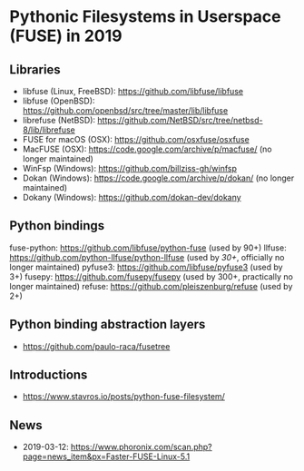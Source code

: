 # Pythonic Filesystems in Userspace (FUSE) in 2019

## Libraries

- libfuse (Linux, FreeBSD): https://github.com/libfuse/libfuse
- libfuse (OpenBSD): https://github.com/openbsd/src/tree/master/lib/libfuse
- librefuse (NetBSD): https://github.com/NetBSD/src/tree/netbsd-8/lib/librefuse
- FUSE for macOS (OSX): https://github.com/osxfuse/osxfuse
- MacFUSE (OSX): https://code.google.com/archive/p/macfuse/ (no longer maintained)
- WinFsp (Windows): https://github.com/billziss-gh/winfsp
- Dokan (Windows): https://code.google.com/archive/p/dokan/ (no longer maintained)
- Dokany (Windows): https://github.com/dokan-dev/dokany

## Python bindings

fuse-python: https://github.com/libfuse/python-fuse (used by 90+)
llfuse: https://github.com/python-llfuse/python-llfuse (used by *30+*, officially no longer maintained)
pyfuse3: https://github.com/libfuse/pyfuse3 (used by 3+)
fusepy: https://github.com/fusepy/fusepy (used by 300+, practically no longer maintained)
refuse: https://github.com/pleiszenburg/refuse (used by 2+)

## Python binding abstraction layers

- https://github.com/paulo-raca/fusetree

## Introductions

- https://www.stavros.io/posts/python-fuse-filesystem/

## News

- 2019-03-12: https://www.phoronix.com/scan.php?page=news_item&px=Faster-FUSE-Linux-5.1
